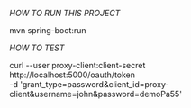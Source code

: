 *HOW TO RUN THIS PROJECT*

mvn spring-boot:run

*HOW TO TEST*

curl --user proxy-client:client-secret \
     http://localhost:5000/oauth/token \
     -d 'grant_type=password&client_id=proxy-client&username=john&password=demoPa55'

